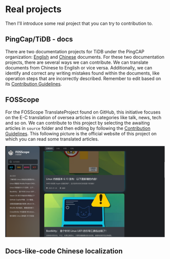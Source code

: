 # Real projects

Then I'll introduce some real project that you can try to contribution to.

## PingCap/TiDB - docs

There are two documentation projects for TiDB under the PingCAP organization: [English](https://github.com/pingcap/docs) and [Chinese](https://github.com/pingcap/docs-cn) documents. For these two documentation projects, there are several ways we can contribute. We can translate documents from Chinese to English or vice versa. Additionally, we can identify and correct any writing mistakes found within the documents, like operation steps that are incorrectly described. Remember to edit based on its [Contribution Guidelines](https://github.com/pingcap/docs/blob/master/CONTRIBUTING.md).

## FOSScope

For the FOSScope TranslateProject found on GitHub, this initiative focuses on the E-C translation of oversea articles in categories like talk, news, tech and so on. We can contribute to this project by selecting the awaiting articles in `source` folder and then editing by following the [Contribution Guidelines](https://fosscope.com/wiki/fosscope-workflow/translation-workflow). This following picture is the official website of this project on which you can read some translated articles.

![fosscope](../../assets/fosscope.png)

## Docs-like-code Chinese localization
